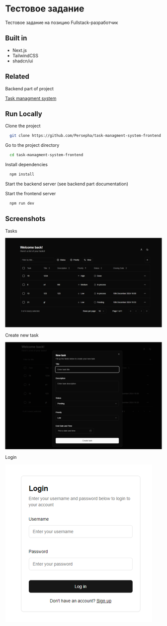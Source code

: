 # Тестовое задание

Тестовое задание на позицию Fullstack-разработчик

## Built in

- Next.js
- TailwindCSS
- shadcn/ui

## Related

Backend part of project

[Task managment system](https://github.com/Persepha/task-managment-system-backend)

## Run Locally

Clone the project

```bash
  git clone https://github.com/Persepha/task-managment-system-frontend.git
```

Go to the project directory

```bash
  cd task-managment-system-frontend
```

Install dependencies

```bash
  npm install
```

Start the backend server (see backend part documentation)

Start the frontend server

```bash
  npm run dev
```

## Screenshots

Tasks

![App Screenshot](preview/2.png)

Create new task

![App Screenshot](preview/3.png)

Login

![App Screenshot](preview/1.png)
